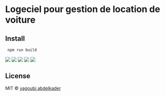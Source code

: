 # Logeciel pour gestion de location de voiture

## Install

```bash
 npm run build
 ```
 
 ![](https://yagoubigithub.github.io/images2/gs_location_voiture/1.PNG)
 ![](https://yagoubigithub.github.io/images2/gs_location_voiture/2.PNG)
 ![](https://yagoubigithub.github.io/images2/gs_location_voiture/3.PNG)
 ![](https://yagoubigithub.github.io/images2/gs_location_voiture/4.PNG)
 ![](https://yagoubigithub.github.io/images2/gs_location_voiture/5.PNG)
 
 
## License

MIT © [yagoubi abdelkader](https://github.com/yagoubigithub)





